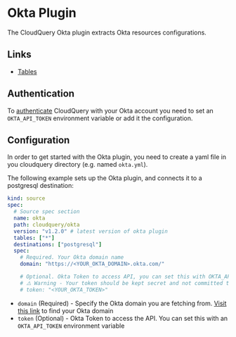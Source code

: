 # Okta Plugin

The CloudQuery Okta plugin extracts Okta resources configurations.

## Links

- [Tables](./docs/tables/README.md)

## Authentication

To [authenticate](https://developer.okta.com/docs/guides/create-an-api-token/overview/) CloudQuery with your Okta account you need to set an `OKTA_API_TOKEN` environment variable or add it the configuration.

## Configuration

In order to get started with the Okta plugin, you need to create a yaml file in you cloudquery directory (e.g. named `okta.yml`).

The following example sets up the Okta plugin, and connects it to a postgresql destination:

```yaml
kind: source
spec:
  # Source spec section
  name: okta
  path: cloudquery/okta
  version: "v1.2.0" # latest version of okta plugin
  tables: ["*"]
  destinations: ["postgresql"]
  spec:
    # Required. Your Okta domain name
    domain: "https://<YOUR_OKTA_DOMAIN>.okta.com/"

    # Optional. Okta Token to access API, you can set this with OKTA_API_TOKEN environment variable
    # ⚠️ Warning - Your token should be kept secret and not committed to source control
    # token: "<YOUR_OKTA_TOKEN>"
```

- `domain` (Required) - Specify the Okta domain you are fetching from. [Visit this link](https://developer.okta.com/docs/guides/find-your-domain/findorg/) to find your Okta domain
- `token` (Optional) - Okta Token to access the API. You can set this with an `OKTA_API_TOKEN` environment variable
